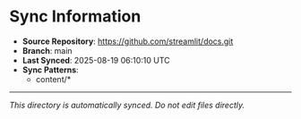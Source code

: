 # Sync Information

- **Source Repository**: https://github.com/streamlit/docs.git
- **Branch**: main
- **Last Synced**: 2025-08-19 06:10:10 UTC
- **Sync Patterns**:
  - content/*

---
*This directory is automatically synced. Do not edit files directly.*
